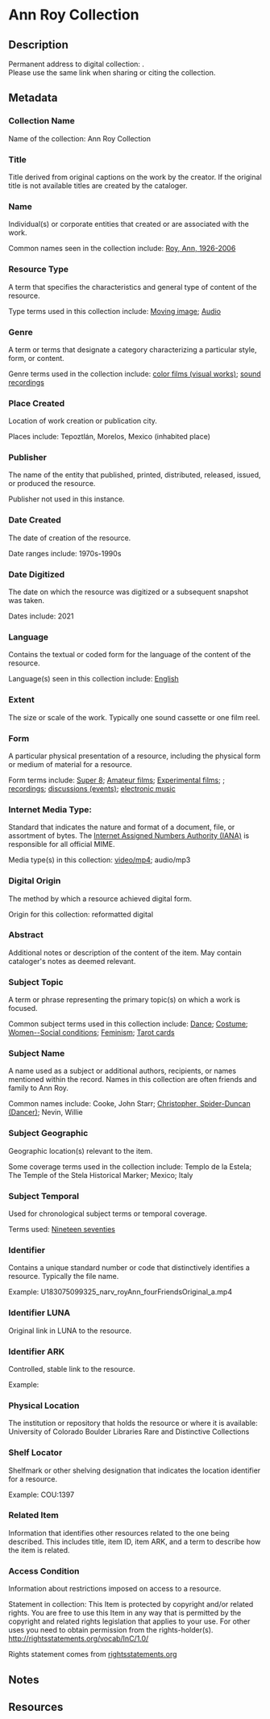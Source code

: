 # Ann Roy Collection
## Description
Permanent address to digital collection: []().<br /> 
Please use the same link when sharing or citing the collection.
## Metadata
### Collection Name
Name of the collection: Ann Roy Collection
### Title
Title derived from original captions on the work by the creator. If the original title is not available titles are created by the cataloger.

### Name
Individual(s) or corporate entities that created or are associated with the work. 

Common names seen in the collection include: [Roy, Ann, 1926-2006](http://id.loc.gov/authorities/names/no2021116191)

### Resource Type
A term that specifies the characteristics and general type of content of the resource. 

Type terms used in this collection include: [Moving image](http://id.loc.gov/vocabulary/resourceTypes/mov); [Audio](http://id.loc.gov/vocabulary/resourceTypes/aud)

### Genre
A term or terms that designate a category characterizing a particular style, form, or content. 

Genre terms used in the collection include: [color films (visual works)](http://vocab.getty.edu/page/aat/300417957); [sound recordings](http://vocab.getty.edu/page/aat/300028633)

### Place Created
Location of work creation or publication city. 

Places include: Tepoztlán, Morelos, Mexico (inhabited place)

### Publisher
The name of the entity that published, printed, distributed, released, issued, or produced the resource.

Publisher not used in this instance.
### Date Created
The date of creation of the resource. 

Date ranges include: 1970s-1990s

### Date Digitized
The date on which the resource was digitized or a subsequent snapshot was taken. 

Dates include: 2021

### Language
Contains the textual or coded form for the language of the content of the resource. 

Language(s) seen in this collection include: [English](http://id.loc.gov/vocabulary/iso639-2/eng)

### Extent
The size or scale of the work. Typically one sound cassette or one film reel.

### Form
A particular physical presentation of a resource, including the physical form or medium of material for a resource. 

Form terms include: [Super 8](http://vocab.getty.edu/page/aat/300263860); [Amateur films](); [Experimental films](http://id.loc.gov/authorities/genreForms/gf2011026235); [](); [recordings](http://vocab.getty.edu/page/aat/300429823); [discussions (events)](http://vocab.getty.edu/page/aat/300404320); [electronic music](http://vocab.getty.edu/page/aat/300266573)

### Internet Media Type: 
Standard that indicates the nature and format of a document, file, or assortment of bytes. The [Internet Assigned Numbers Authority (IANA)](https://www.iana.org/assignments/media-types/media-types.xhtml) is responsible for all official MIME. 

Media type(s) in this collection: [video/mp4](https://www.iana.org/assignments/media-types/video/mp4); audio/mp3

### Digital Origin
The method by which a resource achieved digital form.

 Origin for this collection: reformatted digital

### Abstract
Additional notes or description of the content of the item. May contain cataloger's notes as deemed relevant.

### Subject Topic
A term or phrase representing the primary topic(s) on which a work is focused. 

Common subject terms used in this collection include: [Dance](http://id.worldcat.org/fast/887402); [Costume](http://id.worldcat.org/fast/880759); [Women--Social conditions](http://id.worldcat.org/fast/1176947); [Feminism](http://id.worldcat.org/fast/922671); [Tarot cards](http://id.worldcat.org/fast/1143425)  

### Subject Name
A name used as a subject or additional authors, recipients, or names mentioned within the record. Names in this collection are often friends and family to Ann Roy.

Common names include: Cooke, John Starr; [Christopher, Spider-Duncan (Dancer)](http://id.loc.gov/authorities/names/n2014001470); Nevin, Willie

### Subject Geographic
Geographic location(s) relevant to the item. 

Some coverage terms used in the collection include: Templo de la Estela; The Temple of the Stela Historical Marker; Mexico; Italy  

### Subject Temporal
Used for chronological subject terms or temporal coverage. 

Terms used: [Nineteen seventies](http://id.worldcat.org/fast/1037812)


### Identifier
Contains a unique standard number or code that distinctively identifies a resource. Typically the file name. 

Example: U183075099325_narv_royAnn_fourFriendsOriginal_a.mp4 
### Identifier LUNA	
Original link in LUNA to the resource. 
### Identifier ARK
Controlled, stable link to the resource. 

Example:

### Physical Location
The institution or repository that holds the resource or where it is available: University of Colorado Boulder Libraries Rare and Distinctive Collections

### Shelf Locator
Shelfmark or other shelving designation that indicates the location identifier for a resource. 

Example: COU:1397

### Related Item
Information that identifies other resources related to the one being described. This includes title, item ID, item ARK, and a term to describe how the item is related.

### Access Condition
Information about restrictions imposed on access to a resource.

Statement in collection: This Item is protected by copyright and/or related rights. You are free to use this Item in any way that is permitted by the copyright and related rights legislation that applies to your use. For other uses you need to obtain permission from the rights-holder(s). http://rightsstatements.org/vocab/InC/1.0/

Rights statement comes from [rightsstatements.org](https://rightsstatements.org/page/1.0/?language=en)

## Notes
## Resources
